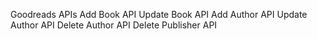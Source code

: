 Goodreads APIs
Add Book API
Update Book API
Add Author API
Update Author API
Delete Author API
Delete Publisher API

